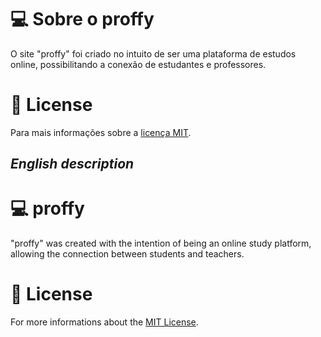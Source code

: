 # 💻 Sobre o proffy
O site "proffy" foi criado no intuito de ser uma plataforma de estudos online, possibilitando a conexão de estudantes e professores.

# 🔖 License
Para mais informações sobre a [licença MIT](https://opensource.org/licenses/MIT).

## _English description_
# 💻 proffy
"proffy" was created with the intention of being an online study platform, allowing the connection between students and teachers.

# 🔖 License
For more informations about the [MIT License](https://opensource.org/licenses/MIT).
